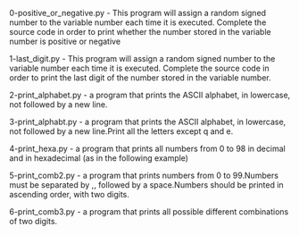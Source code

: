 0-positive_or_negative.py - This program will assign a random signed number to the variable number each time it is executed. Complete the source code in order to print whether the number stored in the variable number is positive or negative

1-last_digit.py - This program will assign a random signed number to the variable number each time it is executed. Complete the source code in order to print the last digit of the number stored in the variable number.

2-print_alphabet.py -  a program that prints the ASCII alphabet, in lowercase, not followed by a new line.

3-print_alphabt.py - a program that prints the ASCII alphabet, in lowercase, not followed by a new line.Print all the letters except q and e.

4-print_hexa.py -  a program that prints all numbers from 0 to 98 in decimal and in hexadecimal (as in the following example)

5-print_comb2.py - a program that prints numbers from 0 to 99.Numbers must be separated by ,, followed by a space.Numbers should be printed in ascending order, with two digits.

6-print_comb3.py - a program that prints all possible different combinations of two digits.
